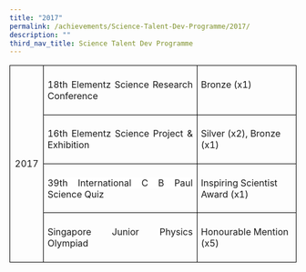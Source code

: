 ```yaml
---
title: "2017"
permalink: /achievements/Science-Talent-Dev-Programme/2017/
description: ""
third_nav_title: Science Talent Dev Programme
---
```



<table style="border-collapse:collapse;mso-table-layout-alt:fixed;border:none;
 mso-border-alt:solid black 1.0pt;mso-yfti-tbllook:1536;mso-padding-alt:0in 5.4pt 0in 5.4pt;
 mso-border-insideh:1.0pt solid black;mso-border-insidev:1.0pt solid black" width="624" cellpadding="0" cellspacing="0" border="1" class="MsoNormalTable"><tbody><tr style="mso-yfti-irow:0;mso-yfti-firstrow:yes;height:21.0pt"><td style="width:35.25pt;border:solid black 1.0pt;
  padding:5.0pt 5.0pt 5.0pt 5.0pt;height:21.0pt" rowspan="4" width="47"><p style="text-align:center;line-height:normal;
  mso-pagination:none" align="center" class="MsoNormal"><span lang="EN">2017</span></p></td><td style="width:275.25pt;border:solid black 1.0pt;
  border-left:none;mso-border-left-alt:solid black 1.0pt;padding:5.0pt 5.0pt 5.0pt 5.0pt;
  height:21.0pt" valign="top" width="367"><p style="text-align:justify;line-height:normal;mso-pagination:
  none" class="MsoNormal"><span lang="EN">18th Elementz Science Research Conference</span></p></td><td style="width:157.5pt;border:solid black 1.0pt;
  border-left:none;mso-border-left-alt:solid black 1.0pt;padding:5.0pt 5.0pt 5.0pt 5.0pt;
  height:21.0pt" valign="top" width="210"><p style="line-height:normal;mso-pagination:none" class="MsoNormal"><span lang="EN">Bronze (x1)</span></p></td></tr><tr style="mso-yfti-irow:1;height:21.0pt"><td style="width:275.25pt;border-top:none;border-left:none;
  border-bottom:solid black 1.0pt;border-right:solid black 1.0pt;mso-border-top-alt:
  solid black 1.0pt;mso-border-left-alt:solid black 1.0pt;padding:5.0pt 5.0pt 5.0pt 5.0pt;
  height:21.0pt" width="367"><p style="text-align:justify;line-height:normal;mso-pagination:
  none" class="MsoNormal"><span lang="EN">16th Elementz Science Project &amp; Exhibition</span></p></td><td style="width:157.5pt;border-top:none;border-left:
  none;border-bottom:solid black 1.0pt;border-right:solid black 1.0pt;
  mso-border-top-alt:solid black 1.0pt;mso-border-left-alt:solid black 1.0pt;
  padding:5.0pt 5.0pt 5.0pt 5.0pt;height:21.0pt" valign="top" width="210"><p style="line-height:normal;mso-pagination:none" class="MsoNormal"><span lang="EN">Silver (x2), Bronze (x1)</span></p></td></tr><tr style="mso-yfti-irow:2;height:21.0pt"><td style="width:275.25pt;border-top:none;border-left:none;
  border-bottom:solid black 1.0pt;border-right:solid black 1.0pt;mso-border-top-alt:
  solid black 1.0pt;mso-border-left-alt:solid black 1.0pt;padding:5.0pt 5.0pt 5.0pt 5.0pt;
  height:21.0pt" width="367"><p style="text-align:justify;line-height:normal;mso-pagination:
  none" class="MsoNormal"><span style="background:white;mso-highlight:white" lang="EN">39th International C B Paul Science Quiz</span><span style="font-size:
  12.0pt" lang="EN"></span></p></td><td style="width:157.5pt;border-top:none;border-left:
  none;border-bottom:solid black 1.0pt;border-right:solid black 1.0pt;
  mso-border-top-alt:solid black 1.0pt;mso-border-left-alt:solid black 1.0pt;
  padding:5.0pt 5.0pt 5.0pt 5.0pt;height:21.0pt" valign="top" width="210"><p style="line-height:normal;mso-pagination:none" class="MsoNormal"><span lang="EN">Inspiring Scientist Award (x1)</span></p></td></tr><tr style="mso-yfti-irow:3;mso-yfti-lastrow:yes;height:21.0pt"><td style="width:275.25pt;border-top:none;border-left:
  none;border-bottom:solid black 1.0pt;border-right:solid black 1.0pt;
  mso-border-top-alt:solid black 1.0pt;mso-border-left-alt:solid black 1.0pt;
  padding:5.0pt 5.0pt 5.0pt 5.0pt;height:21.0pt" valign="top" width="367"><p style="text-align:justify;line-height:normal;mso-pagination:
  none" class="MsoNormal"><span lang="EN">Singapore Junior Physics Olympiad</span></p></td><td style="width:157.5pt;border-top:none;border-left:
  none;border-bottom:solid black 1.0pt;border-right:solid black 1.0pt;
  mso-border-top-alt:solid black 1.0pt;mso-border-left-alt:solid black 1.0pt;
  padding:5.0pt 5.0pt 5.0pt 5.0pt;height:21.0pt" valign="top" width="210"><p style="line-height:normal;mso-pagination:none" class="MsoNormal"><span lang="EN">Honourable Mention (x5)</span></p></td></tr></tbody></table>